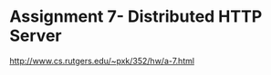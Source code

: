 Assignment 7- Distributed HTTP Server
=====================================

http://www.cs.rutgers.edu/~pxk/352/hw/a-7.html
